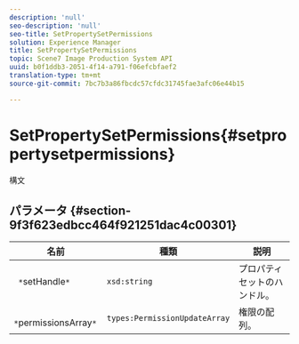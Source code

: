 ```yaml
---
description: 'null'
seo-description: 'null'
seo-title: SetPropertySetPermissions
solution: Experience Manager
title: SetPropertySetPermissions
topic: Scene7 Image Production System API
uuid: b0f1ddb3-2051-4f14-a791-f06efcbfaef2
translation-type: tm+mt
source-git-commit: 7bc7b3a86fbcdc57cfdc31745fae3afc06e44b15

---
```



# SetPropertySetPermissions{#setpropertysetpermissions}

構文

## パラメータ {#section-9f3f623edbcc464f921251dac4c00301}

| 名前 | 種類 | 説明 |
|---|---|---|
| ` *`setHandle`*` | `xsd:string` | プロパティセットのハンドル。 |
| ` *`permissionsArray`*` | `types:PermissionUpdateArray` | 権限の配列。 |

